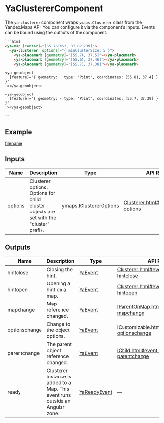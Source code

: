 # YaClustererComponent


The `ya-clusterer` component wraps `ymaps.Clusterer` class from the Yandex.Maps API.
You can configure it via the component's inputs.
Events can be bound using the outputs of the component.



```html
```html
<ya-map [center]="[55.761952, 37.620739]">
  <ya-clusterer [options]="{ minClusterSize: 5 }">
    <ya-placemark [geometry]="[55.74, 37.5]"></ya-placemark>
    <ya-placemark [geometry]="[55.64, 37.46]"></ya-placemark>
    <ya-placemark [geometry]="[55.75, 37.38]"></ya-placemark>
```
    <ya-geoobject
      [feature]="{ geometry: { type: 'Point', coordinates: [55.81, 37.4] } }"
     ></ya-geoobject>

    <ya-geoobject
      [feature]="{ geometry: { type: 'Point', coordinates: [55.7, 37.39] } }"
     ></ya-geoobject>
  </ya-clusterer>
</ya-map>
```


## Example
[filename](https://stackblitz.com/edit/placemark-clusterer?embed=1&view=preview ':include :type=iframe width=100% height=650px')

## Inputs
| Name    | Description                                                                                 | Type                    | API Reference                                                                                                                              |
| ------- | ------------------------------------------------------------------------------------------- | ----------------------- | ------------------------------------------------------------------------------------------------------------------------------------------ |
| options |   Clusterer options. Options for child cluster objects are set with the "cluster" prefix.   | ymaps.IClustererOptions | [Clusterer.html#Clusterer__param-options](https://yandex.com/dev/maps/jsapi/doc/2.1/ref/reference/Clusterer.html#Clusterer__param-options) |

## Outputs
| Name          | Description                                                                       | Type                                    | API Reference                                                                                                                                                        |
| ------------- | --------------------------------------------------------------------------------- | --------------------------------------- | -------------------------------------------------------------------------------------------------------------------------------------------------------------------- |
| hintclose     |   Closing the hint.                                                               | [YaEvent](interfaces/YaEvent)           | [Clusterer.html#event_detail__event-hintclose](https://yandex.com/dev/maps/jsapi/doc/2.1/ref/reference/Clusterer.html#event_detail__event-hintclose)                 |
| hintopen      |   Opening a hint on a map.                                                        | [YaEvent](interfaces/YaEvent)           | [Clusterer.html#event_detail__event-hintopen](https://yandex.com/dev/maps/jsapi/doc/2.1/ref/reference/Clusterer.html#event_detail__event-hintopen)                   |
| mapchange     |   Map reference changed.                                                          | [YaEvent](interfaces/YaEvent)           | [IParentOnMap.html#event_detail__event-mapchange](https://yandex.com/dev/maps/jsapi/doc/2.1/ref/reference/IParentOnMap.html#event_detail__event-mapchange)           |
| optionschange |   Change to the object options.                                                   | [YaEvent](interfaces/YaEvent)           | [ICustomizable.html#event_detail__event-optionschange](https://yandex.com/dev/maps/jsapi/doc/2.1/ref/reference/ICustomizable.html#event_detail__event-optionschange) |
| parentchange  |   The parent object reference changed.                                            | [YaEvent](interfaces/YaEvent)           | [IChild.html#event_detail__event-parentchange](https://yandex.com/dev/maps/jsapi/doc/2.1/ref/reference/IChild.html#event_detail__event-parentchange)                 |
| ready         |   Clusterer instance is added to a Map. This event runs outside an Angular zone.  | [YaReadyEvent](interfaces/YaReadyEvent) | —                                                                                                                                                                    |